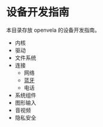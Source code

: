 # 设备开发指南

本目录存放 openvela 的设备开发指南。

- 内核
- 驱动
- 文件系统
- 连接
  - 网络
  - [蓝牙](./connection/bluetooth/Bluetooth_Overview.md)
  - 电话
- 系统组件
- 图形输入
- 音视频
- 隐私安全

